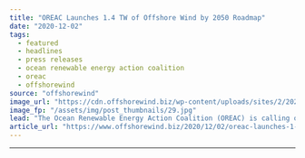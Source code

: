 ```yaml
---
title: "OREAC Launches 1.4 TW of Offshore Wind by 2050 Roadmap"
date: "2020-12-02"
tags: 
  - featured
  - headlines
  - press releases
  - ocean renewable energy action coalition
  - oreac
  - offshorewind
source: "offshorewind"
image_url: "https://cdn.offshorewind.biz/wp-content/uploads/sites/2/2020/12/02103003/OREAC-Launches-1.4-TW-of-Offshore-Wind-by-2050-Roadmap.jpg"
image_fp: "/assets/img/post_thumbnails/29.jpg"
lead: "The Ocean Renewable Energy Action Coalition (OREAC) is calling on governments to ramp up"
article_url: "https://www.offshorewind.biz/2020/12/02/oreac-launches-1-4-tw-of-offshore-wind-by-2050-roadmap/"
---
```


---
